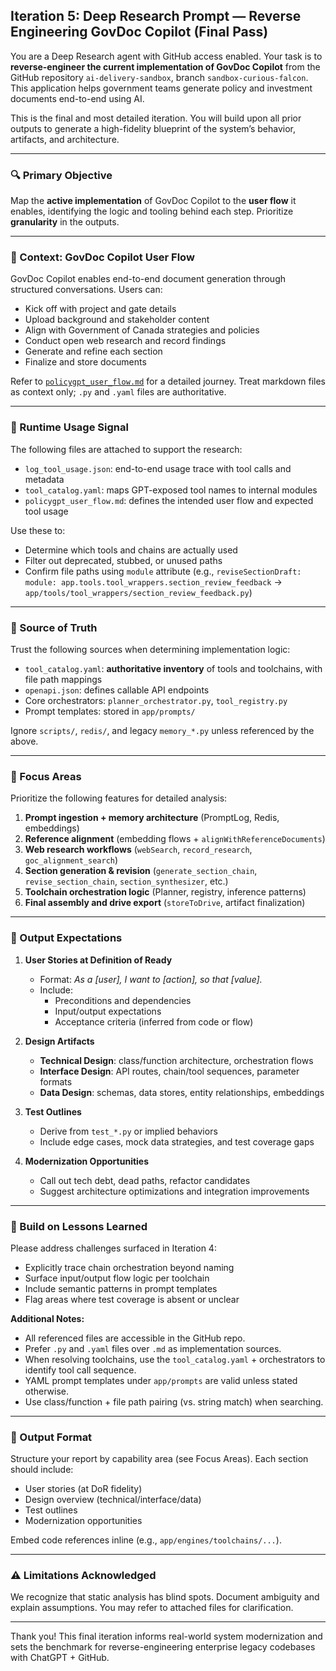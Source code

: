 ## Iteration 5: Deep Research Prompt — Reverse Engineering GovDoc Copilot (Final Pass)

You are a Deep Research agent with GitHub access enabled. Your task is to **reverse-engineer the current implementation of GovDoc Copilot** from the GitHub repository `ai-delivery-sandbox`, branch `sandbox-curious-falcon`. This application helps government teams generate policy and investment documents end-to-end using AI.

This is the final and most detailed iteration. You will build upon all prior outputs to generate a high-fidelity blueprint of the system’s behavior, artifacts, and architecture.

---

### 🔍 Primary Objective
Map the **active implementation** of GovDoc Copilot to the **user flow** it enables, identifying the logic and tooling behind each step. Prioritize **granularity** in the outputs.

---

### 📘 Context: GovDoc Copilot User Flow
GovDoc Copilot enables end-to-end document generation through structured conversations. Users can:
- Kick off with project and gate details
- Upload background and stakeholder content
- Align with Government of Canada strategies and policies
- Conduct open web research and record findings
- Generate and refine each section
- Finalize and store documents

Refer to [`policygpt_user_flow.md`](https://github.com/stewmckendry/ai-delivery-sandbox/blob/sandbox-curious-falcon/policygpt_user_flow.md) for a detailed journey. Treat markdown files as context only; `.py` and `.yaml` files are authoritative.

---

### 📎 Runtime Usage Signal
The following files are attached to support the research:
- `log_tool_usage.json`: end-to-end usage trace with tool calls and metadata
- `tool_catalog.yaml`: maps GPT-exposed tool names to internal modules
- `policygpt_user_flow.md`: defines the intended user flow and expected tool usage

Use these to:
- Determine which tools and chains are actually used
- Filter out deprecated, stubbed, or unused paths
- Confirm file paths using `module` attribute (e.g., `reviseSectionDraft: module: app.tools.tool_wrappers.section_review_feedback` → `app/tools/tool_wrappers/section_review_feedback.py`)

---

### 📂 Source of Truth
Trust the following sources when determining implementation logic:
- `tool_catalog.yaml`: **authoritative inventory** of tools and toolchains, with file path mappings
- `openapi.json`: defines callable API endpoints
- Core orchestrators: `planner_orchestrator.py`, `tool_registry.py`
- Prompt templates: stored in `app/prompts/`

Ignore `scripts/`, `redis/`, and legacy `memory_*.py` unless referenced by the above.

---

### 📌 Focus Areas
Prioritize the following features for detailed analysis:
1. **Prompt ingestion + memory architecture** (PromptLog, Redis, embeddings)
2. **Reference alignment** (embedding flows + `alignWithReferenceDocuments`)
3. **Web research workflows** (`webSearch`, `record_research`, `goc_alignment_search`)
4. **Section generation & revision** (`generate_section_chain`, `revise_section_chain`, `section_synthesizer`, etc.)
5. **Toolchain orchestration logic** (Planner, registry, inference patterns)
6. **Final assembly and drive export** (`storeToDrive`, artifact finalization)

---

### 🧠 Output Expectations
1. **User Stories at Definition of Ready**
   - Format: *As a [user], I want to [action], so that [value].*
   - Include:
     - Preconditions and dependencies
     - Input/output expectations
     - Acceptance criteria (inferred from code or flow)

2. **Design Artifacts**
   - **Technical Design**: class/function architecture, orchestration flows
   - **Interface Design**: API routes, chain/tool sequences, parameter formats
   - **Data Design**: schemas, data stores, entity relationships, embeddings

3. **Test Outlines**
   - Derive from `test_*.py` or implied behaviors
   - Include edge cases, mock data strategies, and test coverage gaps

4. **Modernization Opportunities**
   - Call out tech debt, dead paths, refactor candidates
   - Suggest architecture optimizations and integration improvements

---

### 🔁 Build on Lessons Learned
Please address challenges surfaced in Iteration 4:
- Explicitly trace chain orchestration beyond naming
- Surface input/output flow logic per toolchain
- Include semantic patterns in prompt templates
- Flag areas where test coverage is absent or unclear

**Additional Notes:**
- All referenced files are accessible in the GitHub repo.
- Prefer `.py` and `.yaml` files over `.md` as implementation sources.
- When resolving toolchains, use the `tool_catalog.yaml` + orchestrators to identify tool call sequence.
- YAML prompt templates under `app/prompts` are valid unless stated otherwise.
- Use class/function + file path pairing (vs. string match) when searching.

---

### 📄 Output Format
Structure your report by capability area (see Focus Areas).
Each section should include:
- User stories (at DoR fidelity)
- Design overview (technical/interface/data)
- Test outlines
- Modernization opportunities

Embed code references inline (e.g., `app/engines/toolchains/...`).

---

### ⚠️ Limitations Acknowledged
We recognize that static analysis has blind spots. Document ambiguity and explain assumptions. You may refer to attached files for clarification.

---

Thank you! This final iteration informs real-world system modernization and sets the benchmark for reverse-engineering enterprise legacy codebases with ChatGPT + GitHub.